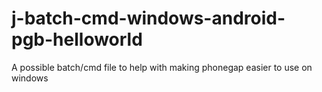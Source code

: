 j-batch-cmd-windows-android-pgb-helloworld
==========================================

A possible batch/cmd file to help with making phonegap easier to use on windows
